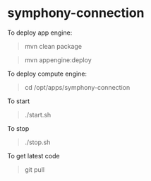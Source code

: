 # symphony-connection
To deploy app engine:
> mvn clean package

> mvn appengine:deploy

To deploy compute engine:
> cd /opt/apps/symphony-connection

To start
> ./start.sh

To stop
> ./stop.sh

To get latest code
> git pull
